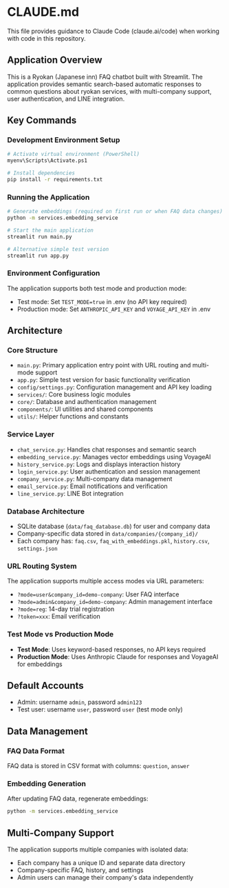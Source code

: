 # CLAUDE.md

This file provides guidance to Claude Code (claude.ai/code) when working with code in this repository.

## Application Overview

This is a Ryokan (Japanese inn) FAQ chatbot built with Streamlit. The application provides semantic search-based automatic responses to common questions about ryokan services, with multi-company support, user authentication, and LINE integration.

## Key Commands

### Development Environment Setup
```bash
# Activate virtual environment (PowerShell)
myenv\Scripts\Activate.ps1

# Install dependencies
pip install -r requirements.txt
```

### Running the Application
```bash
# Generate embeddings (required on first run or when FAQ data changes)
python -m services.embedding_service

# Start the main application
streamlit run main.py

# Alternative simple test version
streamlit run app.py
```

### Environment Configuration
The application supports both test mode and production mode:
- Test mode: Set `TEST_MODE=true` in .env (no API key required)
- Production mode: Set `ANTHROPIC_API_KEY` and `VOYAGE_API_KEY` in .env

## Architecture

### Core Structure
- `main.py`: Primary application entry point with URL routing and multi-mode support
- `app.py`: Simple test version for basic functionality verification
- `config/settings.py`: Configuration management and API key loading
- `services/`: Core business logic modules
- `core/`: Database and authentication management
- `components/`: UI utilities and shared components
- `utils/`: Helper functions and constants

### Service Layer
- `chat_service.py`: Handles chat responses and semantic search
- `embedding_service.py`: Manages vector embeddings using VoyageAI
- `history_service.py`: Logs and displays interaction history
- `login_service.py`: User authentication and session management
- `company_service.py`: Multi-company data management
- `email_service.py`: Email notifications and verification
- `line_service.py`: LINE Bot integration

### Database Architecture
- SQLite database (`data/faq_database.db`) for user and company data
- Company-specific data stored in `data/companies/{company_id}/`
- Each company has: `faq.csv`, `faq_with_embeddings.pkl`, `history.csv`, `settings.json`

### URL Routing System
The application supports multiple access modes via URL parameters:
- `?mode=user&company_id=demo-company`: User FAQ interface
- `?mode=admin&company_id=demo-company`: Admin management interface
- `?mode=reg`: 14-day trial registration
- `?token=xxx`: Email verification

### Test Mode vs Production Mode
- **Test Mode**: Uses keyword-based responses, no API keys required
- **Production Mode**: Uses Anthropic Claude for responses and VoyageAI for embeddings

## Default Accounts
- Admin: username `admin`, password `admin123`
- Test user: username `user`, password `user` (test mode only)

## Data Management

### FAQ Data Format
FAQ data is stored in CSV format with columns: `question`, `answer`

### Embedding Generation
After updating FAQ data, regenerate embeddings:
```bash
python -m services.embedding_service
```

## Multi-Company Support
The application supports multiple companies with isolated data:
- Each company has a unique ID and separate data directory
- Company-specific FAQ, history, and settings
- Admin users can manage their company's data independently